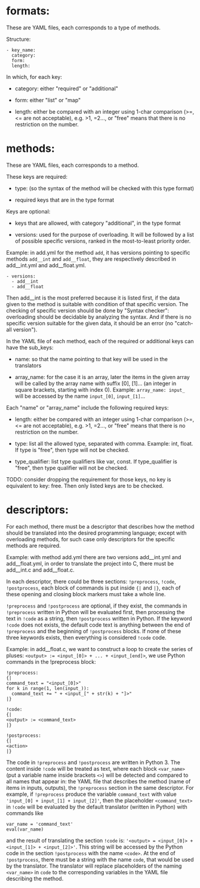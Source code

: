 # formats:

These are YAML files, each corresponds to a type of methods.

Structure:
```
- key_name:
  category:
  form:
  length:
```
In which, for each key:

- category: either "required" or "additional"

- form: either "list" or "map"

- length: either be compared with an integer using 1-char comparison (>=, <= are not acceptable), e.g. >1, =2..., or "free" means that there is no restriction on the number.

# methods:

These are YAML files, each corresponds to a method.

These keys are required:

- type: (so the syntax of the method will be checked with this type format)

- required keys that are in the type format

Keys are optional:

- keys that are allowed, with category "additional", in the type format

- versions: used for the purpose of overloading. It will be followed by a list of possible specific versions, ranked in the most-to-least priority order.

Example: in add.yml for the method `add`, it has versions pointing to specific methods `add__int` and `add__float`, they are respectively described in add__int.yml and add__float.yml.
```
- versions:
  - add__int
  - add__float
```
Then add__int is the most preferred because it is listed first, if the data given to the method is suitable with condition of that specific version. The checking of specific version should be done by "Syntax checker": overloading should be decidable by analyzing the syntax. And if there is no specific version suitable for the given data, it should be an error (no "catch-all version").

In the YAML file of each method, each of the required or additional keys can have the sub_keys:

- name: so that the name pointing to that key will be used in the translators

- array_name: for the case it is an array, later the items in the given array will be called by the array name with suffix [0], [1]... (an integer in square brackets, starting with index 0). Example: `array_name: input_` will be accessed by the name `input_[0]`, `input_[1]`...

Each "name" or "array_name" include the following required keys:

- length: either be compared with an integer using 1-char comparison (>=, <= are not acceptable), e.g. >1, =2..., or "free" means that there is no restriction on the number.

- type: list all the allowed type, separated with comma. Example: int, float. If type is "free", then type will not be checked.

- type_qualifier: list type qualifiers like var, const. If type_qualifier is "free", then type qualifier will not be checked.

TODO: consider dropping the requirement for those keys, no key is equivalent to key: free. Then only listed keys are to be checked.

# descriptors:

For each method, there must be a descriptor that describes how the method should be translated into the desired programming language; except with overloading methods, for such case only descriptors for the specific methods are required.

Example: with method add.yml there are two versions add__int.yml and add__float.yml, in order to translate the project into C, there must be add__int.c and add__float.c.

In each descriptor, there could be three sections: `!preprocess`, `!code`, `!postprocess`, each block of commands is put inside `{|` and `|}`, each of these opening and closing block markers must take a whole line.

`!preprocess` and `!postprocess` are optional, if they exist, the commands in `!preprocess` written in Python will be evaluated first, then processing the text in `!code` as a string, then `!postprocess` written in Python. If the keyword `!code` does not exists, the default code text is anything between the end of `!preprocess` and the beginning of `!postprocess` blocks. If none of these three keywords exists, then everything is considered `!code` code.

 Example: in add__float.c, we want to construct a loop to create the series of pluses: `<output> := <input_[0]> + ... + <input_[end]>`, we use Python commands in the !preprocess block:

```
!preprocess:
{|
command_text = "<input_[0]>"
for k in range(1, len(input_)):
  command_text += " + <input_[" + str(k) + "]>"
|}

!code:
{|
<output> := <command_text>
|}

!postprocess:
{|
<action>
|}

```

The code in `!preprocess` and `!postprocess` are written in Python 3. The content inside `!code` will be treated as text, where each block `<var_name>` (put a variable name inside brackets `<>`) will be detected and compared to all names that appear in: the YAML file that describes the method (name of items in inputs, outputs), the `!preprocess` section in the same descriptor. For example, if `!preprocess` produce the variable `command_text` with value `'input_[0] + input_[1] + input_[2]'`, then the placeholder `<command_text>` in `!code` will be evaluated by the default translator (written in Python) with commands like
```
var_name = 'command_text'
eval(var_name)
```
and the result of translating the section `!code` is: `'<output> = <input_[0]> + <input_[1]> + <input_[2]>'`. This string will be accessed by the Python code in the section `!postprocess` with the name `<code>`. At the end of `!postprocess`, there must be a string with the name `code`, that would be used by the translator. The translator will replace placeholders of the naming `<var_name>` in `code` to the corresponding variables in the YAML file describing the method.
